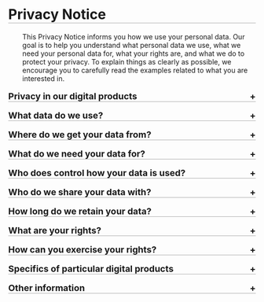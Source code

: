 <style>

details>summary {
  list-style-type: none;
  outline: none;
  cursor: pointer;
  border-bottom: 1px solid rgb(0, 0, 0, 0.3); 
 
}

details>summary::-webkit-details-marker {
  display: none;
}

details>summary::after{
  content: '+ ';
  float: right;
}

details[open]>summary::after{
  content: '- ';
  float: right;

}

details[open]>summary {
  margin-bottom: 0.5rem;
}

</style>

<h1 style= "border-bottom: 1px solid rgb(0, 0, 0, 0.3)">Privacy Notice</h1>
 

<div style="margin-left: 3vw">This Privacy Notice informs you how we use your personal data. Our goal is to help you understand what personal data we use, what we need your personal data for, what your rights are, and what we do to protect your privacy. To explain things as clearly as possible, we encourage you to carefully read the examples related to what you are interested in.</div>
<br>

<details><summary style="font-size: 18px; font-weight: bold">Privacy in our digital products</summary>
<p style="margin-left: 3vw"> We provide you with products and services in the digital environment. To make this Privacy Notice easier to understand, we will use the term “digital products” in this text for our following digital products and services: 
<ul style="margin-left: 5vw"> 
   <li>your digital Škoda ID account,   <a href="#skoda_id" style="text-decoration:none"><span style="border:2px solid Tomato; border-radius: 50%; background: White; color: Tomato; font-weight: bold"> &nbsp;&nbsp;?&nbsp;&nbsp;</span></a></li>
   <li>Škoda Digital Connectivity Services,</li>
   <li>car configurator on ŠKODA AUTO website.</li>
</ul>
</p>
<details> <summary style="margin-left:3vw; font-weight:bold" id="skoda_id"><span style="border:2px solid Tomato; border-radius: 50%; background: White; color: Tomato; font-weight: bold"> &nbsp;&nbsp;?&nbsp;&nbsp;</span> What is Škoda ID?</summary>
<p style="margin-left:5vw">Škoda ID is your account profile which you set up to use our digital products. We store your personal data in Škoda ID and our digital products access them whenever they are necessary to ensure full functionality of the digital products.</p>
</details>
</details>
<br>
<details><summary style="font-size: 18px; font-weight: bold">What data do we use?</summary>
<p style="margin-left: 3vw">We use your personal data, so that you can enjoy full functionality of our digital products. We only use personal data which are necessary to do so. For all our digital products we need these personal data:</p>
<ul style="margin-left: 5vw">
   <li>Identification data (first name, surname, country, login name, language, addressing)</li>
   <li>Contact information (e-mail address, phone number)</li>
   <li>Preferred contact channel</li>
   <li>Identification of your preferred dealer</li>
   <li>Technical information on the product (VIN number of your car and registration plate number).</li>
</ul>
<p style="margin-left: 3vw"> If you want to use a specific digital product, we may require additional personal data from you so that you could use that digital product to its full extent. If you want to know more about how we use your personal data in a specific digital product, you can learn more below in the section <a href="#tp_specific" style="color: DodgerBlue">Specifics of particular digital products</a>.</p>

<p style="margin-left: 3vw">As we care about your privacy, in some cases we may specifically ask for your permission to access some of your data if you want to use a particular functionality of a digital product.</p>

<p style="margin-left: 3vw">Also please stay assured that you can control what personal data we use by deciding which digital product you want to use. We always inform you what personal data we need when you use a digital product for the first time.</p>
</details>
<br>
<details><summary style="font-size: 18px; font-weight: bold">Where do we get your data from?</summary>
<p style="margin-left: 3vw">We get your personal data directly from you. Primarily, we get your personal data from the following sources: </p>
 
<p style="margin-left: 3vw; font-weight: bold">Data provided when registering in Škoda ID account </p>
 
<p style="margin-left: 5vw">When you want to use any of our digital product, it is necessary to create your Škoda ID account. As a part of your registration, you fill in basic personal data in Škoda ID to provide you with single sign-on solution to our digital products. </p>
 
<p style="margin-left: 3vw; font-weight: bold">Data collected from website browsing and use of applications </p>
 
<p style="margin-left: 5vw">If you use some of the digital products, we may use cookie or similar technology to collect data about you via the browser. For more information about our cookie policy, you can visit <a href="https://www.skoda-auto.cz/sluzby/cookie-settings-en" style="color: DodgerBlue">Cookie Settings</a>. <a href="#cookies" style="text-decoration:none"> <span style="border:2px solid Tomato; border-radius: 50%; background: White; color: Tomato; font-weight: bold"> &nbsp;&nbsp;?&nbsp;&nbsp;</span></a> </p>

<p style="margin-left: 5vw">Similarly, if you use any digital products in form of a mobile app, we may need to use data which originated during your usage of the app, such as location or technical data.</p>

<p style="margin-left: 5vw">If you want to know, what digital products use cookies, locations, please visit <a href="#tp_specific" style="color: DodgerBlue">Specifics of particular digital products</a>.</p>

<p style="margin-left: 3vw; font-weight: bold">Data inserted into applications </p>
 
<p style="margin-left: 5vw">In order to provide all functionalities of our digital products, we may also use data which you inserted into our applications, such as your favourite vehicle dealer. </p>
 
<p style="margin-left: 3vw; font-weight: bold">Data collected from our mutual communication </p>
 
<p style="margin-left: 5vw">When we communicate with you either directly or via a dealer, we may use your data which we obtained during our communication and interaction with you to assist you with provision of our digital products.</p>
 
<p style="margin-left: 3vw; font-weight: bold">Data collected from your vehicle</p>

<p style="margin-left: 5vw">Personal data also originate when you drive your vehicle. For example, a functionality that creates a logbook of your travels may generate such data which originate when you drive Škoda car. We may also use such data which originated when you were driving your vehicle to provide you with such a digital product.</p>
<details> <summary style="margin-left:3vw; font-weight: bold" id="cookies"><span style="border:2px solid Tomato; border-radius: 50%; background: White; color: Tomato; font-weight: bold"> &nbsp;&nbsp;?&nbsp;&nbsp;</span> What are cookies? </summary>

<p style="margin-left: 5vw">Cookies are small blocks of data created by a web server (while you are browsing a website) and placed on your device, used to access a website (such as computer or smartphone). If you use any of the digital products by using a web browser, we may also use the data about you collected via the browser (cookies). The cookie technology helps us, in particular, to enable some functionalities of the website, better understand your behaviour, analyse the effectiveness of advertisements, combat fraud, or fulfil other important roles. For example, we may use cookies to make the content and ads you see more relevant to you. However, we will only use cookies if you give us the consent to use your cookies via the cookie consent tool on our websites. For more information about our cookie policy, you can visit <a href="https://www.skoda-auto.cz/sluzby/cookie-settings-en" style="color: DodgerBlue">Cookie Settings</a>.</p>
</details>
</details>


<br>
<details><summary style="font-size: 18px; font-weight: bold">What do we need your data for?</summary>
<p style="margin-left: 3vw">We use your data, but only to the necessary extent for the following reasons:</p>
<p style="margin-left: 3vw; font-weight: bold">Provision of our digital products</p>
<p style="margin-left: 5vw">Our use of your data is necessary for provision of our performance and keeping our promise when you agree to terms and conditions of use of digital products. If you want to use our digital products, we need to collect and use your data. Without using your personal data, we cannot ensure full functionality of our digital products. Our use of your personal data is a contractual requirement, and therefore, if you do not give us your personal data, in many cases we might not be able to deliver our digital services or respond to your requests. Please be also aware that specific digital products may require specific personal data in order to be used.</p>

<p style="margin-left: 3vw; font-weight: bold">Maintenance and support</p>

<p style="margin-left: 5vw">It is also necessary for performance of said contract to use your data in order to maintain our digital products and provide you with our support. We use your data to ensure our digital products work as intended, to collect feedback and complaints and to bring you better versions of our current digital products. This includes primarily updating, troubleshooting, securing, and providing support to you. This ensures better user experience and full functionality of our digital products.</p>

<p style="margin-left: 3vw; font-weight: bold">Improvement and enhancement of our digital products</p>

<p style="margin-left: 5vw">We strive to continuously improve and enhance our digital products as well as to develop new ones. We are keen on bringing you the best digital experience. Therefore, our legitimate interest is to monitor and evaluate your use of our digital products so we could tailor our digital products for the utmost benefit of our customers. In order to enable growth of our distribution network and to bring you digital products of the highest quality, we may share your data with our distribution network of local car importers, your dealers and service partners. For example, we may share the identification of your preferred service partner with our local car importers in your country. Members of our distribution network will inform you and ask for your consent, if necessary, when they use your data for other purposes.</p>
</details>
<br>
<details><summary style="font-size: 18px; font-weight: bold">Who does control how your data is used?</summary>
<p style="margin-left: 3vw">We control how your data is used. We are the company ŠKODA AUTO a.s., with its registered seat at tř. Václava Klementa 869, Mladá Boleslav II, 293 01 Mladá Boleslav, Identification No.: 00177041, registered in the Commercial Register kept by the Municipal Court in Prague under Section B, File No. 332.</p>
<p style="margin-left: 3vw">We are part of the Volkswagen Group.</p>
</details>
<br>
<details><summary style="font-size: 18px; font-weight: bold">Who do we share your data with?</summary>
<p style="margin-left: 3vw; font-weight: bold">With your consent</p>

<p style="margin-left: 5vw">We highly respect your personal data. Generally, we disclose your data when we have your consent.</p>

<p style="margin-left: 5vw">Without your consent, we disclose your data to third parties only if it is necessary for the following reasons:</p>

<p style="margin-left: 3vw; font-weight: bold">Your use of a third-party service</p>

<p style="margin-left: 5vw">If you use our digital products in connection with a third party's service (for example, log-in via Facebook, financial services, or electric chargers), we will disclose your data only if this is necessary for the use of the third party's service and the use of your data is therefore necessary to enable functionality of the digital products. Do you want to know more? <a href="#tp_know_more" style="text-decoration:none"><span style="border:2px solid Tomato; border-radius: 50%; background: White; color: Tomato; font-weight: bold"> &nbsp;&nbsp;?&nbsp;&nbsp;</span></a></p>


<details> <summary style="margin-left:3vw; font-weight: bold" id="tp_know_more"><span style="border:2px solid Tomato; border-radius: 50%; background: White; color: Tomato; font-weight: bold"> &nbsp;&nbsp;?&nbsp;&nbsp;</span> Learn more:</summary>
<p style="margin-left: 5vw">We may disclose your data to the relevant companies of the <span style="font-weight: bold">Volkswagen Group</span> which host some of the digital products. Furthermore, we may disclose your data to selected members of our <span style="font-weight: bold">distribution network</span> which is essential to enjoy full possibilities of our digital products, for example when you share with us who your preferred dealer is, or when it represents our legitimate interest. In addition, some of our digital products (or some of their functionalities) are provided to us by third parties, who we need to share the necessary set of personal data with. Otherwise, you would not be able to use such functionalities.</p>
</details>
<p style="margin-left: 3vw; font-weight: bold">To comply with legal requirements</p>

<p style="margin-left: 5vw">Upon the request, we may disclose your data to public authorities (courts, the Police of the Czech Republic and other law enforcement agencies). We disclose your data only to the necessary extent and within the boundaries of law.</p>

<p style="margin-left: 3vw; font-weight: bold">Transfer to third countries</p>
<p style="margin-left: 5vw">Currently, we do not share your personal data with any recipients in countries outside the European Union and the European Economic Area.</p>
</details>
<br>
<details><summary style="font-size: 18px; font-weight: bold">How long do we retain your data?</summary>

<p style="margin-left: 5vw">Generally, we will retain your data until the agreement on provision of digital products between us is terminated and for the subsequent necessary archiving period. In case of the improvement and enhancement of our digital products, we do not use your data for more than one month.</p>

<p style="margin-left: 3vw; font-weight: bold">Automatic deletion after long-term inactivity</p>

<p style="margin-left: 5vw">In case of your inactivity, we will notify you no later than 4 years and 6 months after we became aware of your last activity. Then we may set your account as deactivated and archived. Unless you actively react to the notification, we will deactivate your account and archive it for the period of 11 years, after which we will delete all your personal data.</p>

<p style="margin-left: 3vw; font-weight: bold">Your choice of deletion</p>
<p style="margin-left: 5vw">We will also delete your personal data gathered and used by your Škoda ID upon your request, i.e., if you delete your Škoda ID through the Škoda ID profile portal. </p>
<p style="margin-left: 5vw">However, we will retain some data for longer period of time if it is necessary for our other legitimate legal or business purposes (such as for financial record-keeping or to finish open business transactions), until the relevant purpose will have been accomplished.</p>
</details>
<br>
<details><summary style="font-size: 18px; font-weight: bold">What are your rights?</summary>
<p style="margin-left: 3vw">Upon your request, we will provide you with response within 30 days. In case of more demanding request, we are allowed to extend the period, but in any case, we will let you know.</p>
<p style="margin-left: 3vw">In connection with your personal data, you have the following rights:</p>

<details> <summary style="margin-left:3vw; font-weight: bold">Access to your personal data</summary>

<p style="margin-left: 5vw">You have the right to know if we use your data. If you ask us, we will tell you if we use your data or not. If yes, you can also ask us to obtain information about our use of your data and obtain a copy of data we use. You may also access such information via your Škoda ID account.</p>
</details>
<br>
<details> <summary style="margin-left:3vw; font-weight: bold">Withdraw your consent at any time</summary>

<p style="margin-left: 5vw">You have the right to withdraw consent where you have previously given your consent to the use of your data. The withdrawal of consent does not mean that the prior use of your data before the withdrawal is unlawful, but we will not use your data for the reasons for which you withdrew the consent anymore.
</p>
</details>
<br>

<details> <summary style="margin-left:3vw; font-weight: bold">Verify and seek rectification</summary>

<p style="margin-left: 5vw">You have the right to verify the accuracy of your data and ask us to update or correct the data we currently use.
</p>
</details>
<br>
<details> <summary style="margin-left:3vw; font-weight: bold">Have your personal data deleted</summary>

<p style="margin-left: 5vw">You have the right, in certain situations, to ask for the erasure of your data which we retain. This right applies for example, when you withdraw your consent or when the data is no longer necessary for the reason, for which we collected or used them. We strive to erase your data always when they are no longer needed. However, please bear in mind that there are situations, in which we are not able or allowed to delete your personal data.
</p>
</details>
<br>

<details> <summary style="margin-left:3vw; font-weight: bold">Restrict our use of your personal data</summary>

<p style="margin-left: 5vw">You have the right, in certain situations, to restrict our use of your data. This right applies for example, when you contest the accuracy of the data or when our use of your data is unlawful.
</p>
</details>
<br>

<details> <summary style="margin-left:3vw; font-weight: bold">Receive your personal data and have it transferred to another controller</summary>

<p style="margin-left: 5vw">You have the right to receive your data in a structured, commonly used, and machine-readable format and, if technically feasible, to have it transmitted to another controller without any hindrance.
</p>
</details>
<br>

<details> <summary style="margin-left:3vw; font-weight: bold">Object to our use of your personal data</summary>

<p style="margin-left: 5vw">You have the right to object, for reasons relating to your particular situation, to our use of your data which is based on our legitimate interests. If you object to our use of your data, we will not use your data until we decide on the rightfulness of your objection.
</p>
</details>
</details>
<br>

<details><summary style="font-size: 18px; font-weight: bold">How can you exercise your rights?</summary>

<p style="margin-left: 3vw">If you have any questions about our use or protection of your data or if you want to exercise any of your rights, you can contact us:</p>

<div style="margin-left: 3vw"> <div style="border:2px solid rgb(211, 211, 211, 0.3); width: 300px; height: 150px; border-radius: 2.5%; color: Black; float:left;">
<span style="font-weight: bold; margin-left: 2vw">Electronically: </span>
<ul style="margin-left: 2vw"><li><a href="http://www.skoda-auto.com/data-privacy">http://www.ŠKODA-auto.com/data-privacy</a></li>
<li>via Škoda ID Portal at <a href="https://skodaid.vwgroup.io">https://Škodaid.vwgroup.io</a></li></ul></div>

<div style="margin-left:2vw; border:2px solid rgb(211, 211, 211, 0.3); width: 300px; height: 150px; border-radius: 2.5%; color: Black; float:left;">
<span style="font-weight: bold; margin-left: 2vw">By phone: </span>
<ul style="margin-left: 2vw"> <li>+420 800 600 000</li></ul></div>
<br><br><br><br><br><br><br>

<div style="border:2px solid rgb(211, 211, 211, 0.3); width: 300px; height: 150px; border-radius: 2.5%; color: Black; float:left;">
<span style="font-weight: bold; margin-left: 2vw">By mail: </span>
<ul style="margin-left: 2vw"> <li>ŠKODA AUTO a.s., tř. Václava Klementa 869, Mladá Boleslav II, 293 01 Mladá Boleslav, Czech Republic</li></ul></div>
<br><br><br><br><br><br><br> </div>

<p style="margin-left: 3vw">We may charge a reasonable fee when your requests are apparently unfounded or excessive considering connected administrative costs.</p>

<p style="margin-left: 3vw; font-weight: bold">Data Protection Officer</p>

<p style="margin-left: 3vw">If you have a question about protection of your data, you can also directly contact our Data Protection Officer:
</p>

<div style="margin-left: 3vw"> <div style="border:2px solid rgb(211, 211, 211, 0.3); width: 300px; height: 150px; border-radius: 2.5%; color: Black; float:left;">
<span style="font-weight: bold; margin-left: 2vw">Online: </span>
<ul style="margin-left: 2vw"><li><a href="http://www.skoda-auto.com/data-privacy">http://www.ŠKODA-auto.com/data-privacy</a></li></ul>
</div>

<div style="margin-left:2vw; border:2px solid rgb(211, 211, 211, 0.3); width: 300px; height: 150px; border-radius: 2.5%; color: Black; float:left;">
<span style="font-weight: bold; margin-left: 2vw">By e-mail: </span>
<ul style="margin-left: 2vw"> <li><a href="mailto:dpo@skoda-auto.cz">dpo@ŠKODA-auto.cz</a></li></ul></div></div>
<br><br><br><br><br><br><br>

<p style="margin-left: 3vw; font-weight: bold">Lodging a complaint</p>
<p style="margin-left: 3vw">In case you disagree with our usage or protection of your data, you can lodge a complaint with the Data Protection Officer (DPO) of ŠKODA AUTO or a supervisory authority:</p>

<div style="margin-left: 3vw"> <div style="border:2px solid rgb(211, 211, 211, 0.3); width: 300px; height: 175px; border-radius: 2.5%; color: Black; float:left;">
<span style="font-weight: bold; margin-left: 2vw">By mail: </span>
<ul style="margin-left: 2vw"><li>Office for Personal Data Protection, Pplk. Sochora 27, 170 00 Prague 7, The Czech Republic</li>
<li>via Škoda ID Portal at <a href="https://skodaid.vwgroup.io">https://Škodaid.vwgroup.io</a></li></ul></div>

<div style="margin-left:2vw; border:2px solid rgb(211, 211, 211, 0.3); width: 300px; height: 175px; border-radius: 2.5%; color: Black; float:left;">
<span style="font-weight: bold; margin-left: 2vw">By phone: </span>
<ul style="margin-left: 2vw"> <li>+420 234 665 111</li></ul></div>
<br><br><br><br><br><br><br>

<div style="border:2px solid rgb(211, 211, 211, 0.3); width: 300px; height: 150px; border-radius: 2.5%; color: Black; float:left;">
<span style="font-weight: bold; margin-left: 2vw">Online: </span>
<ul style="margin-left: 2vw"> <li><a href="http://www.uoou.cz/en">http://www.uoou.cz/en</a></li></ul></div>
<br><br><br><br><br><br><br> </div>
</details>
<br>

<details><summary style="font-size: 18px; font-weight: bold" id="tp_specific">Specifics of particular digital products</summary>
<p style="margin-left: 3vw">Each of our digital products may need an additional set of your personal data to provide a full and quality experience. Also, some of our digital products may require sharing your data with a particular third-party provider of services. You can see all such differences below.</p>
<p style="margin-left: 3vw">Our digital products include in particular:</p>

<p style="margin-left: 3vw; font-weight: bold">Škoda Digital Connectivity Services</p>

<p style="margin-left: 5vw">Škoda Digital Connectivity Services enable you to access a wide range of services or features, such as verification of the vehicle status, getting up-to-date information including current driving data, inclusive statistics (both in retrospect and in real time), journey logging, trip planning or assistance services.  <a href="#dcs" style="text-decoration:none"><span style="border:2px solid Tomato; border-radius: 50%; background: White; color: Tomato; font-weight: bold"> &nbsp;&nbsp;?&nbsp;&nbsp;</span></a></p>
<details> <summary style="margin-left:3vw; font-weight:bold" id="dcs"><span style="border:2px solid Tomato; border-radius: 50%; background: White; color: Tomato; font-weight: bold"> &nbsp;&nbsp;?&nbsp;&nbsp;</span> Learn more:</summary>

<p style="margin-left: 5vw; font-weight: bold">This digital product enables you to use the following functionalities:</p>
<ul style="margin-left: 7vw">
   <li>to check the condition of your vehicle concerning mileage, fuel range and maintenance interval;</li>
   <li>to visualise current vehicle alerts and/or any service needs and administer them;</li>
   <li>to track all your trips, with simple switching between business and private travel inclusive all available details and route information;</li>
   <li>to make your trip planning via Mobile Application easier when it allows you to search and display nearby points of interest;</li>
   <li>submit your feedback (positive, neutral or negative) regarding your car directly to ŠKODA AUTO</li>
</ul>
<p style="margin-left: 5vw; font-weight: bold">Data used</p>
<p style="margin-left: 7vw">In order to provide you with our Škoda Digital Connectivity Services, we may need to use also the following personal data:</p>
<ul style="margin-left: 7vw">
   <li>Identification data: country, person identifier (assigned by us)</li>
   <li>Descriptive data: logbook of your travels</li>
   <li>Communication and interaction data: photos, videos</li>
   <li>Technical information on the product: Information on how the item is used (e.g. vehicles), technical description of the item (e.g. vehicle model and colour)</li>
   <li>Localisation data: based on GPS or beacon technology  <a href="#gps" style="text-decoration:none"><span style="border:2px solid Tomato; border-radius: 50%; background: White; color: Tomato; font-weight: bold"> &nbsp;&nbsp;?&nbsp;&nbsp;</span></a></li>
</ul>
<details> <summary style="margin-left:5vw; font-weight:bold" id="gps"><span style="border:2px solid Tomato; border-radius: 50%; background: White; color: Tomato; font-weight: bold"> &nbsp;&nbsp;?&nbsp;&nbsp;</span> Why do we need location data?</summary>

<p style="margin-left: 7vw">We need your <span style="font-weight: bold">location data</span> to ensure full functionality of the following Škoda Connectivity Services functionalities:</p>
<ul style="margin-left: 9vw">
   <li>to track all your trips, with simple switching between business and private travel inclusive all available details and route information;</li>
   <li>to make your trip planning via Mobile Application easier as it allows you to search and display nearby points of interest</li>
</ul>
</details>
<br>

<p style="margin-left: 5vw; font-weight: bold">Sharing of your data</p>
<p style="margin-left: 7vw">In order to provide you with digital product Škoda Digital Connectivity Services, we may disclose your data also to providers of Škoda Digital Connectivity Services (such as IT or delivery services providers).</p>
</details>

<p style="margin-left: 3vw; font-weight: bold">Car configurator on ŠKODA AUTO website</p>
<p style="margin-left: 5vw">Car configurator is a web-based platform for configuration of vehicles which enables you to build your own car in a few simple steps by selecting features of your perfect car.  <a href="#cc"style="text-decoration:none"><span style="border:2px solid Tomato; border-radius: 50%; background: White; color: Tomato; font-weight: bold"> &nbsp;&nbsp;?&nbsp;&nbsp;</span></a></p>

<details> <summary style="margin-left:3vw; font-weight:bold" id="cc"><span style="border:2px solid Tomato; border-radius: 50%; background: White; color: Tomato; font-weight: bold"> &nbsp;&nbsp;?&nbsp;&nbsp;</span> Learn more:</summary>

<p style="margin-left: 5vw; font-weight: bold">Saving of your car configuration</p>
<p style="margin-left: 7vw;">If you log in to your account, we will save your car configuration and send it to you via e-mail.</p>
<p style="margin-left: 5vw; font-weight: bold">Sharing of your data</p>
<p style="margin-left: 7vw;">In order to provide you with Car Configurator product, we may disclose your data also to a provider of financial services.</p>
</details>
<p style="margin-left: 3vw; font-weight: bold">Škoda ID Account</p>
<p style="margin-left: 5vw">Škoda ID is your personal account in the digital world of ŠKODA AUTO which gives you a unified means to sign up to our digital products.  <a href="#skoda_id_account" style="text-decoration:none"><span style="border:2px solid Tomato; border-radius: 50%; background: White; color: Tomato; font-weight: bold"> &nbsp;&nbsp;?&nbsp;&nbsp;</span></a></p>

<details> <summary style="margin-left:3vw; font-weight:bold" id="skoda_id_account"><span style="border:2px solid Tomato; border-radius: 50%; background: White; color: Tomato; font-weight: bold"> &nbsp;&nbsp;?&nbsp;&nbsp;</span> Learn more:</summary>

<p style="margin-left: 5vw; font-weight: bold">Data used</p>
<p style="margin-left: 7vw;">In order to provide you with full experience of your Škoda ID account which could give you an unified identity within the ŠKODA AUTO environment and ease your use of variety of our digital products, we may need to use also the following personal data:</p>
<ul style="margin-left:9vw">
   <li>Identification data: birth name, date and place of birth, country, person identifier (assigned by us). </li>
</ul>
<p style="margin-left: 5vw; font-weight: bold">Sharing of your data</p>
<p style="margin-left: 7vw;">In order to provide you with digital product Škoda ID account, we may disclose your data also the company hosting the digital product: Amazon Web Services EMEA SARL, Business ID: 352 2789 0057, 38 Avenue John F. Kennedy, L-1855, Luxembourg and occasionally with companies helping us with IT processes.</p>
</details>
</details>
<br>

<details><summary style="font-size: 18px; font-weight: bold">Other information</summary>
<p style="margin-left: 3vw; font-weight: bold">Archiving in the public interest</p>

<p style="margin-left: 5vw">We may archive your data in the public interest and use them for scientific, historical, or statistical research purposes. In well-founded cases, your data can also be used for the reason of legal matters resolution, including the performance of our obligations towards public administration bodies, and monitoring and ongoing evaluation of legal risks.</p>

<p style="margin-left: 3vw; font-weight: bold">Age limit</p>
<p style="margin-left: 5vw"">You must be at least 16 old to be able to use our digital products. Only by determining the minimum age we may become assured that our digital products are only used by persons for whom they are intended. We also provide special protection of individuals under 16 by prohibiting general access to all connected services.</p>

<p style="margin-left: 3vw; font-weight: bold">No fully automated decision-making</p>
<p style="margin-left: 5vw">We do not make any decisions based solely on automated processing <a href="#processing"style="text-decoration:none"><span style="border:2px solid Tomato; border-radius: 50%; background: White; color: Tomato; font-weight: bold"> &nbsp;&nbsp;?&nbsp;&nbsp;</span></a>, including profiling <a href="#profiling"style="text-decoration:none"><span style="border:2px solid Tomato; border-radius: 50%; background: White; color: Tomato; font-weight: bold"> &nbsp;&nbsp;?&nbsp;&nbsp;</span></a>. On the contrary, we always involve human review when we make our decisions.
</p>
<br>
<details> <summary style="margin-left:3vw; font-weight:bold" id="processing"><span style="border:2px solid Tomato; border-radius: 50%; background: White; color: Tomato; font-weight: bold"> &nbsp;&nbsp;?&nbsp;&nbsp;</span> What is automated processing?</summary>

<p style="margin-left: 5vw">Decision-making based solely on automated processing happens when significant decisions about you are taken by technological means and without any human involvement. They can be taken even without profiling.</p>
</details>
<details> <summary style="margin-left:3vw; font-weight:bold" id="profiling"><span style="border:2px solid Tomato; border-radius: 50%; background: White; color: Tomato; font-weight: bold"> &nbsp;&nbsp;?&nbsp;&nbsp;</span> What is profiling?</summary>

<p style="margin-left: 5vw">Profiling means that your personal aspects are being evaluated in order to make predictions about you, even if no decision is taken. For example, if a company assesses your characteristics (such as your age, sex, height) or classifies you in a category, this means you are being profiled.</p>
</details>
</details>
